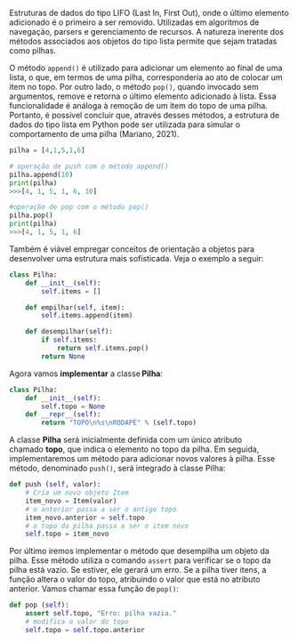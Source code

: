 Estruturas de dados do tipo LIFO (Last In, First Out), onde o último elemento adicionado é o primeiro a ser removido. Utilizadas em algoritmos de navegação, parsers e gerenciamento de recursos. A natureza inerente dos métodos associados aos objetos do tipo lista permite que sejam tratadas como pilhas. 

O método `append()` é utilizado para adicionar um elemento ao final de uma lista, o que, em termos de uma pilha, corresponderia ao ato de colocar um item no topo. Por outro lado, o método `pop()`, quando invocado sem argumentos, remove e retorna o último elemento adicionado à lista. Essa funcionalidade é análoga à remoção de um item do topo de uma pilha. Portanto, é possível concluir que, através desses métodos, a estrutura de dados do tipo lista em Python pode ser utilizada para simular o comportamento de uma pilha (Mariano, 2021).

```python
pilha = [4,1,5,1,6]

# operação de push com o método append()
pilha.append(10)
print(pilha)
>>>[4, 1, 5, 1, 6, 10]

#operação de pop com o método pop()
pilha.pop()
print(pilha)
>>>[4, 1, 5, 1, 6]
```

Também é viável empregar conceitos de orientação a objetos para desenvolver uma estrutura mais sofisticada. Veja o exemplo a seguir:

```python
class Pilha:
	def __init__(self):
		self.items = []

	def empilhar(self, item):
		self.items.append(item)

	def desempilhar(self):
		if self.items:
			return self.items.pop()
		return None
```

Agora vamos **implementar** a classe **Pilha**:

```python
class Pilha:
	def __init__(self):
		self.topo = None
	def __repr__(self):
		return "TOPO\n%s\nRODAPÉ" % (self.topo)
```


A classe **Pilha** será inicialmente definida com um único atributo chamado **topo**, que indica o elemento no topo da pilha. Em seguida, implementaremos um método para adicionar novos valores à pilha. Esse método, denominado `push()`, será integrado à classe Pilha:

```python
def push (self, valor):
	# Cria um novo objeto Item
	item_novo = Item(valor)
	# o anterior passa a ser o antigo topo
	item_novo.anterior = self.topo
	# o topo da pilha passa a ser o item novo
	self.topo = item_novo
```

Por último iremos implementar o método que desempilha um objeto da pilha. Esse método utiliza o comando `assert` para verificar se o topo da pilha está vazio. Se estiver, ele gerará um erro. Se a pilha tiver itens, a função altera o valor do topo, atribuindo o valor que está no atributo anterior. Vamos chamar essa função de `pop()`:

```python
def pop (self): 
	assert self.topo, "Erro: pilha vazia." 
	# modifica o valor do topo 
	self.topo = self.topo.anterior
```

